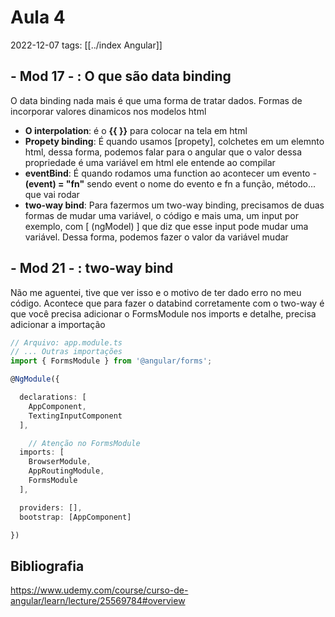 # Aula 4
2022-12-07
tags: [[../index Angular]]

## - Mod 17 - : O que são data binding

O data binding nada mais é que uma forma de tratar dados. Formas de incorporar valores dinamicos nos modelos html

* **O interpolation**: é o **{{  }}** para colocar na tela em html
* **Propety binding**: É quando usamos [propety], colchetes em um elemnto html, dessa forma, podemos falar para o angular que o valor dessa propriedade é uma variável em html  ele entende ao compilar
* **eventBind**: É quando rodamos uma function ao acontecer um evento - **(event) = "fn"** sendo event o nome do evento e fn a função, método... que vai rodar
* **two-way bind**: Para fazermos um two-way binding, precisamos de duas formas de mudar uma variável, o código e mais uma, um input por exemplo, com [ (ngModel) ]  que diz que esse input pode mudar uma variável. Dessa forma, podemos fazer o valor da variável mudar

## - Mod 21 - : two-way bind
Não me aguentei, tive que ver isso e o motivo de ter dado erro no meu código. Acontece que para fazer o databind corretamente com o two-way é que você precisa adicionar o FormsModule nos imports e detalhe, precisa adicionar a importação

~~~ts
// Arquivo: app.module.ts
// ... Outras importações
import { FormsModule } from '@angular/forms';

@NgModule({

  declarations: [
    AppComponent,
    TextingInputComponent
  ],

    // Atenção no FormsModule
  imports: [
    BrowserModule,
    AppRoutingModule,
    FormsModule
  ],

  providers: [],
  bootstrap: [AppComponent]

})
~~~

## Bibliografia

https://www.udemy.com/course/curso-de-angular/learn/lecture/25569784#overview
